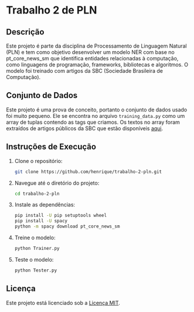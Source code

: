 # Trabalho 2 de PLN

## Descrição
Este projeto é parte da disciplina de Processamento de Linguagem Natural (PLN) e tem como objetivo desenvolver um modelo NER com base no pt_core_news_sm que identifica entidades relacionadas à computação, como linguagens de programação, frameworks, bibliotecas e algoritmos. O modelo foi treinado com artigos da SBC (Sociedade Brasileira de Computação).

## Conjunto de Dados
Este projeto é uma prova de conceito, portanto o conjunto de dados usado foi muito pequeno. Ele se encontra no arquivo `training_data.py` como um array de tuplas contendo as tags que criamos. Os textos no array foram extraídos de artigos públicos da SBC que estão disponíveis [aqui](https://drive.google.com/drive/folders/1ZltMA-gIdFodY4-lNXMJUITI7YP8JKGe?usp=sharing).

## Instruções de Execução
1. Clone o repositório:
    ```bash
    git clone https://github.com/henrique/trabalho-2-pln.git
    ```
2. Navegue até o diretório do projeto:
    ```bash
    cd trabalho-2-pln
    ```
3. Instale as dependências:
    ```bash
    pip install -U pip setuptools wheel
    pip install -U spacy
    python -m spacy download pt_core_news_sm
    ```
4. Treine o modelo:
    ```bash
    python Trainer.py
    ```
5. Teste o modelo:
    ```bash
    python Tester.py
    ```

## Licença
Este projeto está licenciado sob a [Licença MIT](https://opensource.org/licenses/MIT).

